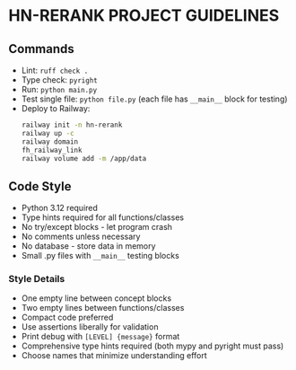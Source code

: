 # HN-RERANK PROJECT GUIDELINES

## Commands
- Lint: `ruff check .`
- Type check: `pyright`
- Run: `python main.py`
- Test single file: `python file.py` (each file has `__main__` block for testing)
- Deploy to Railway:
  ```bash
  railway init -n hn-rerank
  railway up -c
  railway domain
  fh_railway_link
  railway volume add -m /app/data
  ```

## Code Style
- Python 3.12 required
- Type hints required for all functions/classes
- No try/except blocks - let program crash
- No comments unless necessary
- No database - store data in memory
- Small .py files with `__main__` testing blocks

### Style Details
- One empty line between concept blocks
- Two empty lines between functions/classes
- Compact code preferred
- Use assertions liberally for validation
- Print debug with `[LEVEL] {message}` format
- Comprehensive type hints required (both mypy and pyright must pass)
- Choose names that minimize understanding effort